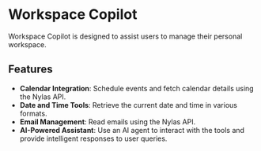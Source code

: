 # Workspace Copilot

Workspace Copilot is designed to assist users to manage their personal workspace.

## Features

- **Calendar Integration**: Schedule events and fetch calendar details using the Nylas API.
- **Date and Time Tools**: Retrieve the current date and time in various formats.
- **Email Management**: Read emails using the Nylas API.
- **AI-Powered Assistant**: Use an AI agent to interact with the tools and provide intelligent responses to user queries.

